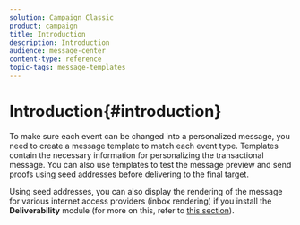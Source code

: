 ```yaml
---
solution: Campaign Classic
product: campaign
title: Introduction
description: Introduction
audience: message-center
content-type: reference
topic-tags: message-templates
---
```


# Introduction{#introduction}

To make sure each event can be changed into a personalized message, you need to create a message template to match each event type. Templates contain the necessary information for personalizing the transactional message. You can also use templates to test the message preview and send proofs using seed addresses before delivering to the final target.

Using seed addresses, you can also display the rendering of the message for various internet access providers (inbox rendering) if you install the **Deliverability** module (for more on this, refer to [this section](../../delivery/using/about-deliverability.md)). 
